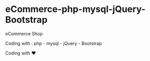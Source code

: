 # eCommerce-php-mysql-jQuery-Bootstrap

eCommerce Shop

Coding with :
php - mysql - jQuery - Bootstrap



Coding with ❤
